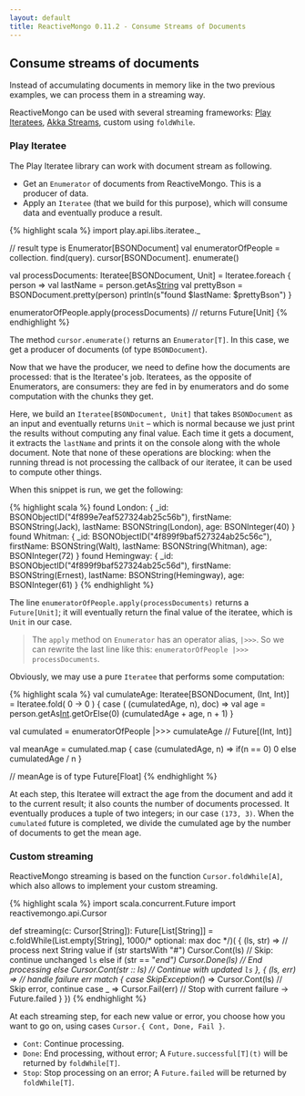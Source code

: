 ```yaml
---
layout: default
title: ReactiveMongo 0.11.2 - Consume Streams of Documents
---
```


## Consume streams of documents

Instead of accumulating documents in memory like in the two previous examples, we can process them in a streaming way.

ReactiveMongo can be used with several streaming frameworks: [Play Iteratees](http://www.playframework.com/documentation/2.3.x/Iteratees), [Akka Streams](http://akka.io/docs/), custom using `foldWhile`.

### Play Iteratee

The Play Iteratee library can work with document stream as following.

- Get an `Enumerator` of documents from ReactiveMongo. This is a producer of data.
- Apply an `Iteratee` (that we build for this purpose), which will consume data and eventually produce a result.

{% highlight scala %}
import play.api.libs.iteratee._

// result type is Enumerator[BSONDocument]
val enumeratorOfPeople =
  collection.
    find(query).
    cursor[BSONDocument].
    enumerate()

val processDocuments: Iteratee[BSONDocument, Unit] =
  Iteratee.foreach { person =>
    val lastName = person.getAs[String]("lastName")
    val prettyBson = BSONDocument.pretty(person)
    println(s"found $lastName: $prettyBson")
  }

enumeratorOfPeople.apply(processDocuments) // returns Future[Unit]
{% endhighlight %}

The method `cursor.enumerate()` returns an `Enumerator[T]`. In this case, we get a producer of documents (of type `BSONDocument`).

Now that we have the producer, we need to define how the documents are processed: that is the Iteratee's job. Iteratees, as the opposite of Enumerators, are consumers: they are fed in by enumerators and do some computation with the chunks they get.

Here, we build an `Iteratee[BSONDocument, Unit]` that takes `BSONDocument` as an input and eventually returns `Unit` – which is normal because we just print the results without computing any final value. Each time it gets a document, it extracts the `lastName` and prints it on the console along with the whole document. Note that none of these operations are blocking: when the running thread is not processing the callback of our iteratee, it can be used to compute other things.

When this snippet is run, we get the following:

{% highlight scala %}
found London: {
  _id: BSONObjectID("4f899e7eaf527324ab25c56b"),
  firstName: BSONString(Jack),
  lastName: BSONString(London),
  age: BSONInteger(40)
}
found Whitman: {
  _id: BSONObjectID("4f899f9baf527324ab25c56c"),
  firstName: BSONString(Walt),
  lastName: BSONString(Whitman),
  age: BSONInteger(72)
}
found Hemingway: {
  _id: BSONObjectID("4f899f9baf527324ab25c56d"),
  firstName: BSONString(Ernest),
  lastName: BSONString(Hemingway),
  age: BSONInteger(61)
}
{% endhighlight %}

The line `enumeratorOfPeople.apply(processDocuments)` returns a `Future[Unit]`; it will eventually return the final value of the iteratee, which is `Unit` in our case.

> The `apply` method on `Enumerator` has an operator alias, `|>>>`. So we can rewrite the last line like this: `enumeratorOfPeople |>>> processDocuments`.

Obviously, we may use a pure `Iteratee` that performs some computation:

{% highlight scala %}
val cumulateAge: Iteratee[BSONDocument, (Int, Int)] =
  Iteratee.fold( 0 -> 0 ) { case ( (cumulatedAge, n), doc) =>
    val age = person.getAs[Int]("age").getOrElse(0)
    (cumulatedAge + age, n + 1)
  }

val cumulated = enumeratorOfPeople |>>> cumulateAge // Future[(Int, Int)]

val meanAge =
  cumulated.map { case (cumulatedAge, n) =>
    if(n == 0)
      0
    else cumulatedAge / n
  }

// meanAge is of type Future[Float]
{% endhighlight %}

At each step, this Iteratee will extract the age from the document and add it to the current result; it also counts the number of documents processed. It eventually produces a tuple of two integers; in our case `(173, 3)`. When the `cumulated` future is completed, we divide the cumulated age by the number of documents to get the mean age.

### Custom streaming

ReactiveMongo streaming is based on the function `Cursor.foldWhile[A]`, which also allows to implement your custom streaming.

{% highlight scala %}
import scala.concurrent.Future
import reactivemongo.api.Cursor

def streaming(c: Cursor[String]): Future[List[String]] =
  c.foldWhile(List.empty[String], 1000/* optional: max doc */)(
    { (ls, str) => // process next String value
      if (str startsWith "#") Cursor.Cont(ls) // Skip: continue unchanged `ls`
      else if (str == "_end") Cursor.Done(ls) // End processing
      else Cursor.Cont(str :: ls) // Continue with updated `ls`
    },
    { (ls, err) => // handle failure
      err match {
        case SkipException(_) => Cursor.Cont(ls) // Skip error, continue
        case _ => Cursor.Fail(err) // Stop with current failure -> Future.failed
      }
    })
{% endhighlight %}

At each streaming step, for each new value or error, you choose how you want to go on, using cases `Cursor.{ Cont, Done, Fail }`.

- `Cont`: Continue processing.
- `Done`: End processing, without error; A `Future.successful[T](t)` will be returned by `foldWhile[T]`.
- `Stop`: Stop processing on an error; A `Future.failed` will be returned by `foldWhile[T]`.
